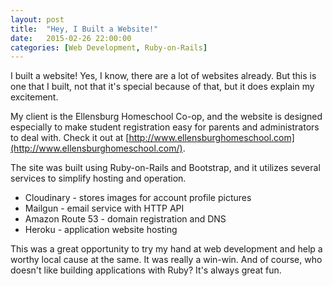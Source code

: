 ```yaml
---
layout: post
title:  "Hey, I Built a Website!"
date:   2015-02-26 22:00:00
categories: [Web Development, Ruby-on-Rails] 
---
```


I built a website! Yes, I know, there are a lot of websites already. But this is one that I built, not that it's special because of that, but it does explain my excitement. 

My client is the Ellensburg Homeschool Co-op, and the website is designed especially to make student registration easy for parents and administrators to deal with. Check it out at [http://www.ellensburghomeschool.com](http://www.ellensburghomeschool.com/).

<!-- more -->

The site was built using Ruby-on-Rails and Bootstrap, and it utilizes several services to simplify hosting and operation.
* Cloudinary - stores images for account profile pictures
* Mailgun - email service with HTTP API
* Amazon Route 53 - domain registration and DNS
* Heroku - application website hosting

This was a great opportunity to try my hand at web development and help a worthy local cause at the same. It was really a win-win. And of course, who doesn't like building applications with Ruby? It's always great fun.
